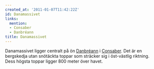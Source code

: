 ```yaml
---
created_at: '2011-01-07T11:42:22Z'
id: Danamassivet
links:
  mention:
  - Consaber
  - Danbréann
title: Danamassivet
---
```


Danamassivet ligger centralt på ön [Danbréann] i [Consaber]. Det är en bergskedja utan snötäckta
toppar som sträcker sig i öst-västlig riktning. Dess högsta toppar ligger 800 meter över havet.

  [Danbréann]: Danbréann
  [Consaber]: Consaber
